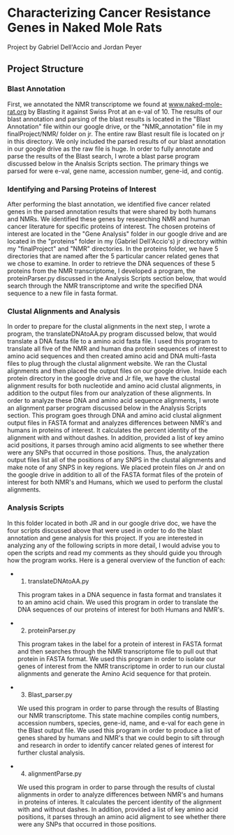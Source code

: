 # Characterizing Cancer Resistance Genes in Naked Mole Rats
Project by Gabriel Dell'Accio and Jordan Peyer

## Project Structure

### Blast Annotation
First, we annotated the NMR transcriptome we found at www.naked-mole-rat.org by Blasting it against Swiss Prot at an e-val of 10. The results of our blast annotation and parsing of the blast results is located in the "Blast Annotation" file within our google drive, or the "NMR_annotation" file in my finalProject/NMR/ folder on jr. The entire raw Blast result file is located on jr in this directory. We only included the parsed results of our blast annotation in our google drive as the raw file is huge. In order to fully annotate and parse the results of the Blast search, I wrote a blast parse program discussed below in the Analsis Scripts section. The primary things we parsed for were e-val, gene name, accession number, gene-id, and contig.

### Identifying and Parsing Proteins of Interest
After performing the blast annotation, we identified five cancer related genes in the parsed annotation results that were shared by both humans and NMRs. We identified these genes by researching NMR and human cancer literature for specific proteins of interest. The chosen proteins of interest are located in the "Gene Analysis" folder in our google drive and are located in the "proteins" folder in my (Gabriel Dell'Accio's) jr directory within my "finalProject" and "NMR" directories. In the proteins folder, we have 5 directories that are named after the 5 particular cancer related genes that we chose to examine. In order to retrieve the DNA sequences of these 5 proteins from the NMR transcriptome, I developed a program, the proteinParser.py discussed in the Analysis Scripts section below, that would search through the NMR transcriptome and write the specified DNA sequence to a new file in fasta format.  


### Clustal Alignments and Analysis
In order to prepare for the clustal alignments in the next step, I wrote a program, the translateDNAtoAA.py program discussed below, that would translate a DNA fasta file to a amino acid fasta file. I used this program to translate all five of the NMR and human dna protein sequences of interest to amino acid sequences and then created amino acid and DNA multi-fasta files to plug through the clustal alignment website. We ran the Clustal alignments and then placed the output files on our google drive. Inside each protein directory in the google drive and Jr file, we have the clustal alignment results for both nucleotide and amino acid clustal alignments, in addition to the output files from our analyzation of these alignments.
In order to analyze these DNA and amino acid sequence alignments, I wrote an alignment parser program discussed below in the Analysis Scripts section. This program goes through DNA and amino acid clustal alignment output files in FASTA format and analyzes differences between NMR's and humans in proteins of interest. It calculates the percent identity of the alignment with and without dashes. In addition, provided a list of key amino acid positions, it parses through amino acid aligments to see whether there were any SNPs that occurred in those positions. Thus, the analyzation output files list all of the positions of any SNPS in the clustal alignments and make note of any SNPS in key regions. We placed protein files on Jr and on the google drive in addition to all of the FASTA format files of the protein of interest for both NMR's and Humans, which we used to perform the clustal alignments.

### Analysis Scripts

In this folder located in both JR and in our google drive doc, we have the four scripts discussed above that were used in order to do the blast annotation and gene analysis for this project. If you are interested in analyzing any of the following scripts in more detail, I would advise you to open the scripts and read my comments as they should guide you through how the program works. Here is a general overview of the function of each:

- 1)  translateDNAtoAA.py

	This program takes in a DNA sequence in fasta format and translates it to an amino acid chain. We used this program in order to translate the DNA sequences of our proteins of interest for both Humans and NMR's.

- 2)  proteinParser.py

	This program takes in the label for a protein of interest in FASTA format and then searches through the NMR transcriptome file to pull out that protein in FASTA format. We used this program in order to isolate our genes of interest from the NMR transcriptome in order to run our clustal alignments and generate the Amino Acid sequence for that protein.

- 3)  Blast_parser.py

	We used this program in order to parse through the results of Blasting our NMR transcriptome. This state machine compiles contig numbers, accession numbers, species, gene-id, name, and e-val for each gene in the Blast output file. We used this program in order to produce a list of genes shared by humans and NMR's that we could begin to sift through and research in order to identify cancer related genes of interest for further clustal analysis.

- 4)  alignmentParse.py

	We used this program in order to parse through the results of clustal alignments in order to analyze differences between NMR's and humans in proteins of interes. It calculates the percent identity of the alignment with and without dashes. In addition, provided a list of key amino acid positions, it parses through an amino acid aligment to see whether there were any SNPs that occurred in those positions.
